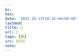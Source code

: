 ```yaml
---
bc:
hex:
date: '2025-10-13T10:26:46+08:00'
lastmod:
title: 􁀓
url: 􁀓
tags: [穀]
src: DCCV
note:
---
```

